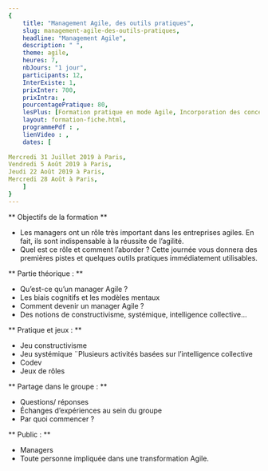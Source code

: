 ```yaml
---
{
	title: "Management Agile, des outils pratiques",
	slug: management-agile-des-outils-pratiques, 
	headline: "Management Agile",
	description: " ",
	theme: agile,
	heures: 7,
	nbJours: "1 jour",
	participants: 12,
	InterExiste: 1,
	prixInter: 700,
	prixIntra: ,
	pourcentagePratique: 80,
	lesPlus: [Formation pratique en mode Agile, Incorporation des concepts par le jeu],
	layout: formation-fiche.html, 
	programmePdf : ,
	lienVideo : ,
	dates: [
  
Mercredi 31 Juillet 2019 à Paris,
Vendredi 5 Août 2019 à Paris, 
Jeudi 22 Août 2019 à Paris,
Mercredi 28 Août à Paris,
	]
}
---
```


** Objectifs de la formation **

* Les managers ont un rôle très important dans les entreprises agiles. En fait, ils sont indispensable à la réussite de l’agilité.
* Quel est ce rôle et comment l’aborder ? Cette journée vous donnera des premières pistes et quelques outils pratiques immédiatement utilisables.


** Partie théorique : **

* Qu’est-ce qu’un manager Agile ?
* Les biais cognitifs et les modèles mentaux
* Comment devenir un manager Agile ?
* Des notions de constructivisme, systémique, intelligence collective...

** Pratique et jeux : **

* Jeu constructivisme
* Jeu systémique
¨Plusieurs activités basées sur l’intelligence collective
* Codev
* Jeux de rôles

** Partage dans le groupe : **

* Questions/ réponses
* Échanges d’expériences au sein du groupe
* Par quoi commencer ?

** Public : **

* Managers
* Toute personne impliquée dans une transformation Agile.

